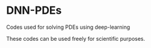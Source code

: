 # DNN-PDEs
Codes used for solving PDEs using deep-learning

These codes can be used freely for scientific purposes. 
